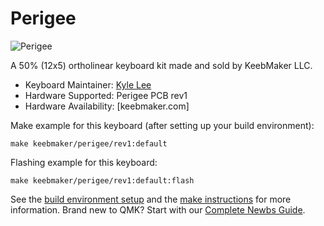 # Perigee

![Perigee](https://imgur.com/a/wZjrkkx)

A 50% (12x5) ortholinear keyboard kit made and sold by KeebMaker LLC. 

* Keyboard Maintainer: [Kyle Lee](https://github.com/klee813)
* Hardware Supported: Perigee PCB rev1
* Hardware Availability: [keebmaker.com]

Make example for this keyboard (after setting up your build environment):

    make keebmaker/perigee/rev1:default

Flashing example for this keyboard:

    make keebmaker/perigee/rev1:default:flash
    
See the [build environment setup](https://docs.qmk.fm/#/getting_started_build_tools) and the [make instructions](https://docs.qmk.fm/#/getting_started_make_guide) for more information. Brand new to QMK? Start with our [Complete Newbs Guide](https://docs.qmk.fm/#/newbs).
